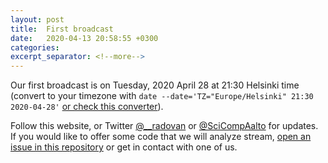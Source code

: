 ```yaml
---
layout: post
title:  First broadcast
date:   2020-04-13 20:58:55 +0300
categories:
excerpt_separator: <!--more-->
---
```


Our first broadcast is on Tuesday, 2020 April 28 at 21:30 Helsinki
time (convert to your timezone with `date --date='TZ="Europe/Helsinki"
21:30 2020-04-28'` [or check this
converter](https://www.timeanddate.com/worldclock/fixedtime.html?iso=20200428T2130&p1=101&ah=1&am=30)).

Follow this website, or Twitter [@__radovan](https://twitter.com/__radovan) or
[@SciCompAalto](https://twitter.com/SciCompAalto) for updates.  If you
would like to offer some code that we will analyze stream, [open an
issue in this
repository](https://github.com/ResearchSoftwareHour/rsh-notes/issues)
or get in contact with one of us.

<!--more-->
